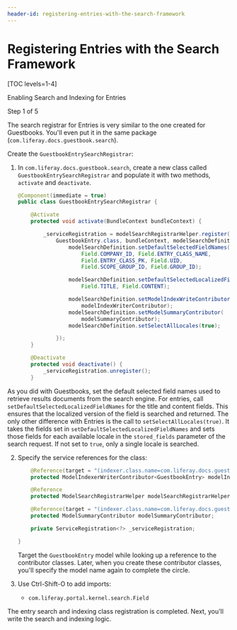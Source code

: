```yaml
---
header-id: registering-entries-with-the-search-framework
---
```


# Registering Entries with the Search Framework

[TOC levels=1-4]

<div class="learn-path-step row">
    <p id="stepTitle">Enabling Search and Indexing for Entries</p><p>Step 1 of 5</p>
</div>

The search registrar for Entries is very similar to the one created for
Guestbooks. You'll even put it in the same package
(`com.liferay.docs.guestbook.search`). 

Create the `GuestbookEntrySearchRegistrar`:

1.  In `com.liferay.docs.guestbook.search`, create a new class called
    `GuestbookEntrySearchRegistrar` and populate it with two methods, `activate` and
    `deactivate`.

    ```java
    @Component(immediate = true)
    public class GuestbookEntrySearchRegistrar {

        @Activate
        protected void activate(BundleContext bundleContext) {

            _serviceRegistration = modelSearchRegistrarHelper.register(
                GuestbookEntry.class, bundleContext, modelSearchDefinition -> {
                    modelSearchDefinition.setDefaultSelectedFieldNames(
                        Field.COMPANY_ID, Field.ENTRY_CLASS_NAME,
                        Field.ENTRY_CLASS_PK, Field.UID, 
                        Field.SCOPE_GROUP_ID, Field.GROUP_ID);

                    modelSearchDefinition.setDefaultSelectedLocalizedFieldNames(
                        Field.TITLE, Field.CONTENT);

                    modelSearchDefinition.setModelIndexWriteContributor(
                        modelIndexWriterContributor);
                    modelSearchDefinition.setModelSummaryContributor(
                        modelSummaryContributor);
                    modelSearchDefinition.setSelectAllLocales(true);

                });
        }

        @Deactivate
        protected void deactivate() {
            _serviceRegistration.unregister();
        }
    ```


As you did with Guestbooks, set the default selected field names used to
retrieve results documents from the search engine. For entries, call
`setDefaultSelectedLocalizedFieldNames` for the title and content fields. This
ensures that the localized version of the field is searched and returned. The
only other difference with Entries is the call to
`setSelectAllLocales(true)`. It takes the fields set in
`setDefaultSelectedLocalizedFieldNames` and sets those fields for each
available locale in the `stored_fields` parameter of the search request. If not
set to `true`, only a single locale is searched.

2.  Specify the service references for the class:

    ```java
        @Reference(target = "(indexer.class.name=com.liferay.docs.guestbook.model.GuestbookEntry)")
        protected ModelIndexerWriterContributor<GuestbookEntry> modelIndexWriterContributor;

        @Reference
        protected ModelSearchRegistrarHelper modelSearchRegistrarHelper;

        @Reference(target = "(indexer.class.name=com.liferay.docs.guestbook.model.GuestbookEntry)")
        protected ModelSummaryContributor modelSummaryContributor;

        private ServiceRegistration<?> _serviceRegistration;

    }
    ```

    Target the `GuestbookEntry` model while looking up a reference to the
    contributor classes. Later, when you create these contributor classes,
    you'll specify the model name again to complete the circle.

3.  Use Ctrl-Shift-O to add imports: 

    - `com.liferay.portal.kernel.search.Field`

The entry search and indexing class registration is completed. Next, you'll
write the search and indexing logic.
